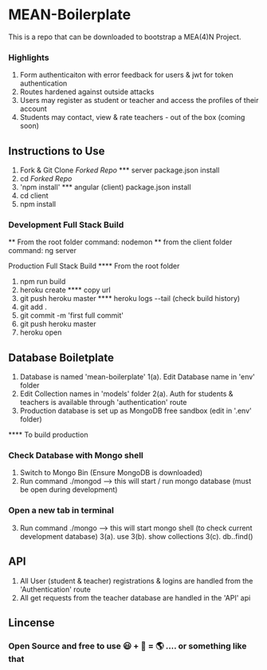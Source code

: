 # MEAN-Boilerplate

This is a repo that can be downloaded to bootstrap a MEA(4)N Project. 

### Highlights 

1. Form authenticaiton with error feedback for users & jwt for token authentication
2. Routes hardened against outside attacks
3. Users may register as student or teacher and access the profiles of their account
4. Students may contact, view & rate teachers - out of the box (coming soon)

## Instructions to Use

1. Fork & Git Clone *Forked Repo*
*** server package.json install
2. cd *Forked Repo*  
3. 'npm install' 
*** angular (client) package.json install
4. cd client
5. npm install

### Development Full Stack Build
** From the root folder
command: nodemon
** from the client folder
command: ng server

Production Full Stack Build
**** From the root folder
1. npm run build
2. heroku create
**** copy url
3. git push heroku master
**** heroku logs --tail (check build history)
4. git add .
5. git commit -m 'first full commit'
6. git push heroku master
7. heroku open

## Database Boiletplate

1. Database is named 'mean-boilerplate' 
  1(a). Edit Database name in 'env' folder
2. Edit Collection names in 'models' folder
  2(a). Auth for students & teachers is available through 'authentication' route
3. Production database is set up as MongoDB free sandbox (edit in '.env' folder) 

**** To build production
  
### Check Database with Mongo shell 
  
1. Switch to Mongo Bin (Ensure MongoDB is downloaded)
2. Run command ./mongod --> this will start / run mongo database (must be open during development)
### Open a new tab in terminal
3. Run command ./mongo --> this will start mongo shell (to check current development database)
 3(a). use <database name>
 3(b). show collections
 3(c). db.<collection name>.find()

## API

1. All User (student & teacher) registrations & logins are handled from the 'Authentication' route
2. All get requests from the teacher database are handled in the 'API' api

## Lincense

### Open Source and free to use :smiley: + :hatching_chick: = :earth_americas: .... or something like that

